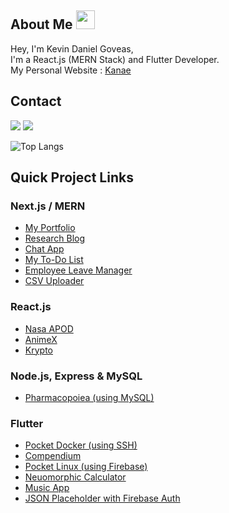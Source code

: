 ## About Me <img src="https://media.giphy.com/media/WUlplcMpOCEmTGBtBW/giphy.gif" width="30">
Hey, I'm Kevin Daniel Goveas, <br/>
I'm a React.js (MERN Stack) and Flutter Developer. <br/>
My Personal Website : [Kanae](https://kanae-portfolio.vercel.app/) 

## Contact
<a href="mailto:kevdanngovead@gmail.com"><img src="https://img.shields.io/badge/Gmail-D14836?style=for-the-badge&logo=gmail&logoColor=white"></a> <a href="https://www.linkedin.com/in/kevkanae"><img src="https://img.shields.io/badge/LinkedIn-0077B5?style=for-the-badge&logo=linkedin&logoColor=white"></a> 

![Top Langs](https://github-readme-stats.vercel.app/api/top-langs/?username=kevkanae)

## Quick Project Links
### Next.js / MERN
- [My Portfolio](https://github.com/kevkanae/kanae-portfolio)
- [Research Blog](https://github.com/kevkanae/BloggerWeb)
- [Chat App](https://github.com/kevkanae/chat-app-cynefin-nextjs)
- [My To-Do List](https://github.com/kevkanae/crud-mern-stack)
- [Employee Leave Manager](https://github.com/kevkanae/Employee-Leave-Manager)
- [CSV Uploader](https://github.com/kevkanae/csv-upload)

### React.js
- [Nasa APOD](https://github.com/kevkanae/nasa-apod-ReactJS)  
- [AnimeX](https://github.com/kevkanae/Anime-List)
- [Krypto](https://github.com/kevkanae/krypto)

### Node.js, Express & MySQL
- [Pharmacopoiea (using MySQL)](https://github.com/kevkanae/Pharmacopoeia)

### Flutter
- [Pocket Docker (using SSH)](https://github.com/kevkanae/pocket_docker) 
- [Compendium](https://github.com/kevkanae/Compendium)
- [Pocket Linux (using Firebase)](https://github.com/kevkanae/Terminal_App)
- [Neuomorphic Calculator](https://github.com/kevkanae/Flutter-Calculator)
- [Music App](https://github.com/kevkanae/music_app)
- [JSON Placeholder with Firebase Auth](https://github.com/kevkanae/flutter-JSON-Firebase)
